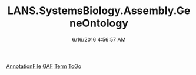 ﻿---
title: LANS.SystemsBiology.Assembly.GeneOntology
date: 6/16/2016 4:56:57 AM
---

[AnnotationFile](T-LANS.SystemsBiology.Assembly.GeneOntology.AnnotationFile.html)
[GAF](T-LANS.SystemsBiology.Assembly.GeneOntology.GAF.html)
[Term](T-LANS.SystemsBiology.Assembly.GeneOntology.Term.html)
[ToGo](T-LANS.SystemsBiology.Assembly.GeneOntology.ToGo.html)
